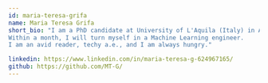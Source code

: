 ```yaml
---
id: maria-teresa-grifa
name: Maria Teresa Grifa
short_bio: "I am a PhD candidate at University of L'Aquila (Italy) in Applied Mathematics. 
Within a month, I will turn myself in a Machine Learning engineer.
I am an avid reader, techy a.e., and I am always hungry."

linkedin: https://www.linkedin.com/in/maria-teresa-g-624967165/
github: https://github.com/MT-G/
---
```

